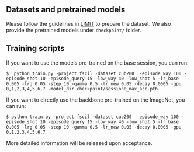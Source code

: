 ## Datasets and pretrained models
Please follow the guidelines in [LIMIT](https://github.com/zhoudw-zdw/TPAMI-Limit) to prepare the dataset.
We also provide the pretrained models under `checkpoint/` folder.

## Training scripts
If you want to use the models pre-trained on the base session, you can run:

    $  python train.py -project fscil -dataset cub200  -episode_way 100 -episode_shot 10 -episode_query 15 -low_way 40 -low_shot 5 -lr_base 0.005 -lrg 0.05 -step 10 -gamma 0.5 -lr_new 0.05 -decay 0.0005 -gpu 0,1,2,3,4,5,6,7 -model_dir checkpoint/session0_max_acc.pth

If you want to directly use the backbone pre-trained on the ImageNet, you can run:

    $ python train.py -project fscil -dataset cub200  -episode_way 100 -episode_shot 10 -episode_query 15 -low_way 40 -low_shot 5 -lr_base 0.005 -lrg 0.05 -step 10 -gamma 0.5 -lr_new 0.05 -decay 0.0005 -gpu 0,1,2,3,4,5,6,7

More detailed information will be released upon acceptance.

